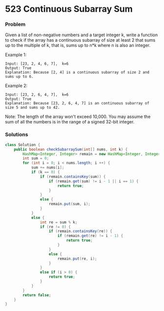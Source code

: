 # 523 Continuous Subarray Sum

### Problem

Given a list of non-negative numbers and a target integer k, write a function to check if the array has a continuous subarray of size at least 2 that sums up to the multiple of k, that is, sums up to n*k where n is also an integer.

Example 1:
```
Input: [23, 2, 4, 6, 7],  k=6
Output: True
Explanation: Because [2, 4] is a continuous subarray of size 2 and sums up to 6.
```
Example 2:
```
Input: [23, 2, 6, 4, 7],  k=6
Output: True
Explanation: Because [23, 2, 6, 4, 7] is an continuous subarray of size 5 and sums up to 42.
```
Note:
The length of the array won't exceed 10,000.
You may assume the sum of all the numbers is in the range of a signed 32-bit integer.

### Solutions

```java
class Solution {
    public boolean checkSubarraySum(int[] nums, int k) {
        HashMap<Integer, Integer> remain = new HashMap<Integer, Integer>();
        int sum = 0;
        for (int i = 0; i < nums.length; i ++) {
            sum += nums[i];
            if (k == 0) {
                if (remain.containsKey(sum)) {
                    if (remain.get(sum) != i - 1 || i == 1) {
                        return true;
                    }
                }
                else {
                    remain.put(sum, i);
                }
            }
            else {
                int re = sum % k;
                if (re != 0) {
                    if (remain.containsKey(re)) {
                        if (remain.get(re) != i - 1) {
                            return true;
                        }
                    }
                    else {
                        remain.put(re, i);
                    }
                }   
                else if (i > 0) {
                    return true;
                }
            }
        }
        return false;
    }
}
```